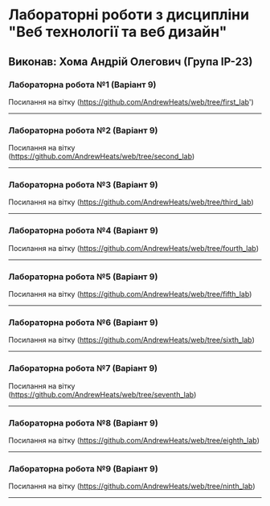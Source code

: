 # Лабораторні роботи з дисципліни "Веб технології та веб дизайн"

## Виконав: Хома Андрій Олегович (Група ІР-23)

### Лабораторна робота №1 (Варіант 9)
Посилання на вітку (https://github.com/AndrewHeats/web/tree/first_lab')

***
### Лабораторна робота №2 (Варіант 9)
Посилання на вітку (https://github.com/AndrewHeats/web/tree/second_lab)

***
### Лабораторна робота №3 (Варіант 9)
Посилання на вітку (https://github.com/AndrewHeats/web/tree/third_lab)

***
### Лабораторна робота №4 (Варіант 9)
Посилання на вітку (https://github.com/AndrewHeats/web/tree/fourth_lab)
***
### Лабораторна робота №5 (Варіант 9)
Посилання на вітку (https://github.com/AndrewHeats/web/tree/fifth_lab)
***

### Лабораторна робота №6 (Варіант 9)
Посилання на вітку (https://github.com/AndrewHeats/web/tree/sixth_lab)
***
### Лабораторна робота №7 (Варіант 9)
Посилання на вітку (https://github.com/AndrewHeats/web/tree/seventh_lab)
***
### Лабораторна робота №8 (Варіант 9)
Посилання на вітку (https://github.com/AndrewHeats/web/tree/eighth_lab)
***
### Лабораторна робота №9 (Варіант 9)
Посилання на вітку (https://github.com/AndrewHeats/web/tree/ninth_lab)
***
